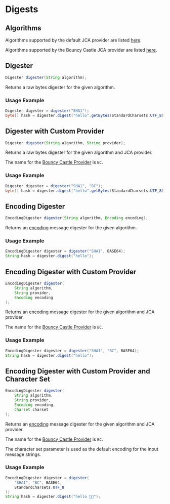 # Digests

## Algorithms

Algorithms supported by the default JCA provider are listed [here](https://docs.oracle.com/javase/10/docs/specs/security/standard-names.html#messagedigest-algorithms).

Algorithms supported by the Bouncy Castle JCA provider are listed [here](https://www.bouncycastle.org/specifications.html).

## Digester

```java
Digester digester(String algorithm);
```

 Returns a raw bytes digester for the given algorithm.

### Usage Example

```java
Digester digester = digester("SHA1");
byte[] hash = digester.digest("hello".getBytes(StandardCharsets.UTF_8));
```

##  Digester with Custom Provider

```java
Digester digester(String algorithm, String provider);
```

 Returns a raw bytes digester for the given algorithm and JCA provider.

The name for the [Bouncy Castle Provider](https://www.bouncycastle.org/java.html) is `BC`.

### Usage Example

```java
Digester digester = digester("SHA1", "BC");
byte[] hash = digester.digest("hello".getBytes(StandardCharsets.UTF_8));
```

## Encoding Digester

```java
EncodingDigester digester(String algorithm, Encoding encoding);
```

 Returns an [encoding](../essentials/general-ideas.md#encoding) message digester for the given algorithm.

### Usage Example

```java
EncodingDigester digester = digester("SHA1", BASE64);
String hash = digester.digest("hello");
```

## Encoding Digester with Custom Provider

```java
EncodingDigester digester(
    String algorithm, 
    String provider, 
    Encoding encoding
);
```

 Returns an [encoding](../essentials/general-ideas.md#encoding) message digester for the given algorithm and JCA provider.

The name for the [Bouncy Castle Provider](https://www.bouncycastle.org/java.html) is `BC`.

### Usage Example

```java
EncodingDigester digester = digester("SHA1", "BC", BASE64);
String hash = digester.digest("hello");
```

## Encoding Digester with Custom Provider and Character Set

```java
EncodingDigester digester(
    String algorithm, 
    String provider, 
    Encoding encoding, 
    Charset charset
);
```

 Returns an [encoding](../essentials/general-ideas.md#encoding) message digester for the given algorithm and JCA provider.

The name for the [Bouncy Castle Provider](https://www.bouncycastle.org/java.html) is `BC`.

The character set parameter is used as the default encoding for the input message strings.

### Usage Example

```java
EncodingDigester digester = digester(
    "SHA1", "BC", BASE64, 
    StandardCharsets.UTF_8
);
String hash = digester.digest("hello 👋🏻");
```

